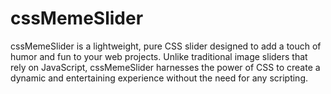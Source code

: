 # cssMemeSlider
cssMemeSlider is a lightweight, pure CSS slider designed to add a touch of humor and fun to your web projects. Unlike traditional image sliders that rely on JavaScript, cssMemeSlider harnesses the power of CSS to create a dynamic and entertaining experience without the need for any scripting.

